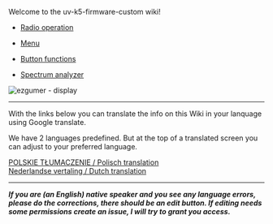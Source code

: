 Welcome to the uv-k5-firmware-custom wiki!

* [Radio operation](https://github.com/egzumer/uv-k5-firmware-custom/wiki/Radio-operation)

* [Menu](https://github.com/egzumer/uv-k5-firmware-custom/wiki/Menu)

* [Button functions](https://github.com/egzumer/uv-k5-firmware-custom/wiki/Button-functions)

* [Spectrum analyzer](https://github.com/egzumer/uv-k5-firmware-custom/wiki/Spectrum-analyzer)

![ezgumer - display](https://github.com/egzumer/uv-k5-firmware-custom/assets/148579604/be44d33f-4794-4b5f-9353-2022a5ef3111)

***
With the links below you can translate the info on this Wiki in your lanquage using Google translate.

We have 2 languages predefined. But at the top of a translated screen you can adjust to your preferred language. 

[POLSKIE TŁUMACZENIE / Polisch translation](https://github-com.translate.goog/egzumer/uv-k5-firmware-custom/wiki?_x_tr_sl=en&_x_tr_tl=pl&_x_tr_hl=pl&_x_tr_pto=wapp)<BR>
[Nederlandse vertaling / Dutch translation](https://github-com.translate.goog/egzumer/uv-k5-firmware-custom/wiki?_x_tr_sl=en&_x_tr_tl=nl&_x_tr_hl=nl&_x_tr_pto=wapp)<BR>

***
**_If you are (an English) native speaker and you see any language errors, please do the corrections, there should be an edit button. If editing needs some permissions create an issue, I will try to grant you access._**